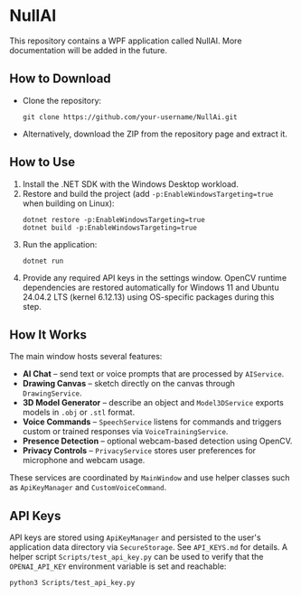 NullAI
======

This repository contains a WPF application called NullAI.
More documentation will be added in the future.

## How to Download
- Clone the repository:
  ```
  git clone https://github.com/your-username/NullAi.git
  ```
- Alternatively, download the ZIP from the repository page and extract it.

## How to Use
1. Install the .NET SDK with the Windows Desktop workload.
2. Restore and build the project (add `-p:EnableWindowsTargeting=true` when building on Linux):
   ```
   dotnet restore -p:EnableWindowsTargeting=true
   dotnet build -p:EnableWindowsTargeting=true
   ```
3. Run the application:
   ```
   dotnet run
   ```
4. Provide any required API keys in the settings window.
   OpenCV runtime dependencies are restored automatically for Windows 11 and Ubuntu 24.04.2 LTS (kernel 6.12.13) using OS-specific packages during this step.

## How It Works
The main window hosts several features:
- **AI Chat** – send text or voice prompts that are processed by `AIService`.
- **Drawing Canvas** – sketch directly on the canvas through `DrawingService`.
- **3D Model Generator** – describe an object and `Model3DService` exports models in `.obj` or `.stl` format.
- **Voice Commands** – `SpeechService` listens for commands and triggers custom or trained responses via `VoiceTrainingService`.
- **Presence Detection** – optional webcam-based detection using OpenCV.
- **Privacy Controls** – `PrivacyService` stores user preferences for microphone and webcam usage.

These services are coordinated by `MainWindow` and use helper classes such as `ApiKeyManager` and `CustomVoiceCommand`.

## API Keys
API keys are stored using `ApiKeyManager` and persisted to the user's application data directory via `SecureStorage`. See `API_KEYS.md` for details. A helper script `Scripts/test_api_key.py` can be used to verify that the `OPENAI_API_KEY` environment variable is set and reachable:

```
python3 Scripts/test_api_key.py
```

